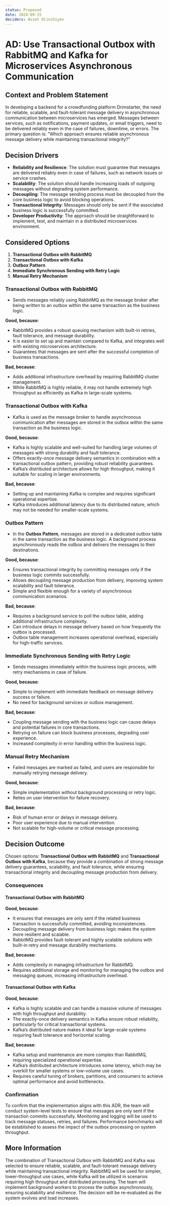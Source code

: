 ```yaml
---
status: Proposed
date: 2024-09-15
deciders: Asset Otinchiyev
---
```


# AD: Use Transactional Outbox with RabbitMQ and Kafka for Microservices Asynchronous Communication

## Context and Problem Statement

In developing a backend for a crowdfunding platform Drimstarter, the need for reliable, scalable, and fault-tolerant message delivery in asynchronous communication between microservices has emerged. Messages between services, such as notifications, payment updates, or email triggers, need to be delivered reliably even in the case of failures, downtime, or errors. The primary question is: "Which approach ensures reliable asynchronous message delivery while maintaining transactional integrity?"

## Decision Drivers

* **Reliability and Resilience**: The solution must guarantee that messages are delivered reliably even in case of failures, such as network issues or service crashes.
* **Scalability**: The solution should handle increasing loads of outgoing messages without degrading system performance.
* **Decoupling**: The message sending process must be decoupled from the core business logic to avoid blocking operations.
* **Transactional Integrity**: Messages should only be sent if the associated business logic is successfully committed.
* **Developer Productivity**: The approach should be straightforward to implement, test, and maintain in a distributed microservices environment.

## Considered Options

1. **Transactional Outbox with RabbitMQ**
2. **Transactional Outbox with Kafka**
3. **Outbox Pattern**
4. **Immediate Synchronous Sending with Retry Logic**
5. **Manual Retry Mechanism**

### Transactional Outbox with RabbitMQ

* Sends messages reliably using RabbitMQ as the message broker after being written to an outbox within the same transaction as the business logic.

**Good, because**:

* RabbitMQ provides a robust queuing mechanism with built-in retries, fault tolerance, and message durability.
* It is easier to set up and maintain compared to Kafka, and integrates well with existing microservices architecture.
* Guarantees that messages are sent after the successful completion of business transactions.

**Bad, because**:

* Adds additional infrastructure overhead by requiring RabbitMQ cluster management.
* While RabbitMQ is highly reliable, it may not handle extremely high throughput as efficiently as Kafka in large-scale systems.

### Transactional Outbox with Kafka

* Kafka is used as the message broker to handle asynchronous communication after messages are stored in the outbox within the same transaction as the business logic.

**Good, because**:

* Kafka is highly scalable and well-suited for handling large volumes of messages with strong durability and fault tolerance.
* Offers exactly-once message delivery semantics in combination with a transactional outbox pattern, providing robust reliability guarantees.
* Kafka’s distributed architecture allows for high throughput, making it suitable for scaling in larger environments.

**Bad, because**:

* Setting up and maintaining Kafka is complex and requires significant operational expertise.
* Kafka introduces additional latency due to its distributed nature, which may not be needed for smaller-scale systems.

### Outbox Pattern

* In the **Outbox Pattern**, messages are stored in a dedicated outbox table in the same transaction as the business logic. A background process asynchronously reads the outbox and delivers the messages to their destinations.

**Good, because**:

* Ensures transactional integrity by committing messages only if the business logic commits successfully.
* Allows decoupling message production from delivery, improving system scalability and fault tolerance.
* Simple and flexible enough for a variety of asynchronous communication scenarios.

**Bad, because**:

* Requires a background service to poll the outbox table, adding additional infrastructure complexity.
* Can introduce delays in message delivery based on how frequently the outbox is processed.
* Outbox table management increases operational overhead, especially for high-traffic services.

### Immediate Synchronous Sending with Retry Logic

* Sends messages immediately within the business logic process, with retry mechanisms in case of failure.

**Good, because**:

* Simple to implement with immediate feedback on message delivery success or failure.
* No need for background services or outbox management.

**Bad, because**:

* Coupling message sending with the business logic can cause delays and potential failures in core transactions.
* Retrying on failure can block business processes, degrading user experience.
* Increased complexity in error handling within the business logic.

### Manual Retry Mechanism

* Failed messages are marked as failed, and users are responsible for manually retrying message delivery.

**Good, because**:

* Simple implementation without background processing or retry logic.
* Relies on user intervention for failure recovery.

**Bad, because**:

* Risk of human error or delays in message delivery.
* Poor user experience due to manual intervention.
* Not scalable for high-volume or critical message processing.

## Decision Outcome

Chosen options: **Transactional Outbox with RabbitMQ** and **Transactional Outbox with Kafka**, because they provide a combination of strong message delivery guarantees, scalability, and fault tolerance, while ensuring transactional integrity and decoupling message production from delivery.

### Consequences

#### Transactional Outbox with RabbitMQ

**Good, because**:

* It ensures that messages are only sent if the related business transaction is successfully committed, avoiding inconsistencies.
* Decoupling message delivery from business logic makes the system more resilient and scalable.
* RabbitMQ provides fault-tolerant and highly scalable solutions with built-in retry and message durability mechanisms.

**Bad, because**:

* Adds complexity in managing infrastructure for RabbitMQ.
* Requires additional storage and monitoring for managing the outbox and messaging queues, increasing infrastructure overhead.

#### Transactional Outbox with Kafka

**Good, because**:

* Kafka is highly scalable and can handle a massive volume of messages with high throughput and durability.
* The exactly-once delivery semantics in Kafka ensure robust reliability, particularly for critical transactional systems.
* Kafka’s distributed nature makes it ideal for large-scale systems requiring fault tolerance and horizontal scaling.

**Bad, because**:

* Kafka setup and maintenance are more complex than RabbitMQ, requiring specialized operational expertise.
* Kafka’s distributed architecture introduces some latency, which may be overkill for smaller systems or low-volume use cases.
* Requires careful tuning of brokers, partitions, and consumers to achieve optimal performance and avoid bottlenecks.

### Confirmation

To confirm that the implementation aligns with this ADR, the team will conduct system-level tests to ensure that messages are only sent if the transaction commits successfully. Monitoring and logging will be used to track message statuses, retries, and failures. Performance benchmarks will be established to assess the impact of the outbox processing on system throughput.

## More Information

The combination of Transactional Outbox with RabbitMQ and Kafka was selected to ensure reliable, scalable, and fault-tolerant message delivery while maintaining transactional integrity. RabbitMQ will be used for simpler, lower-throughput use cases, while Kafka will be utilized in scenarios requiring high throughput and distributed processing. The team will implement background workers to process the outbox asynchronously, ensuring scalability and resilience. The decision will be re-evaluated as the system evolves and load increases.